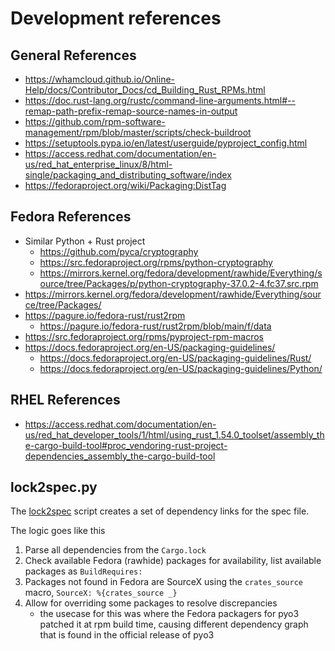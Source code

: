 Development references
===

## General References
- https://whamcloud.github.io/Online-Help/docs/Contributor_Docs/cd_Building_Rust_RPMs.html
- https://doc.rust-lang.org/rustc/command-line-arguments.html#--remap-path-prefix-remap-source-names-in-output
- https://github.com/rpm-software-management/rpm/blob/master/scripts/check-buildroot
- https://setuptools.pypa.io/en/latest/userguide/pyproject_config.html
- https://access.redhat.com/documentation/en-us/red_hat_enterprise_linux/8/html-single/packaging_and_distributing_software/index
- https://fedoraproject.org/wiki/Packaging:DistTag

## Fedora References
- Similar Python + Rust project
    - https://github.com/pyca/cryptography
    - https://src.fedoraproject.org/rpms/python-cryptography
    - https://mirrors.kernel.org/fedora/development/rawhide/Everything/source/tree/Packages/p/python-cryptography-37.0.2-4.fc37.src.rpm
- https://mirrors.kernel.org/fedora/development/rawhide/Everything/source/tree/Packages/
- https://pagure.io/fedora-rust/rust2rpm
    - https://pagure.io/fedora-rust/rust2rpm/blob/main/f/data
- https://src.fedoraproject.org/rpms/pyproject-rpm-macros
- https://docs.fedoraproject.org/en-US/packaging-guidelines/
    - https://docs.fedoraproject.org/en-US/packaging-guidelines/Rust/
    - https://docs.fedoraproject.org/en-US/packaging-guidelines/Python/


## RHEL References
- https://access.redhat.com/documentation/en-us/red_hat_developer_tools/1/html/using_rust_1.54.0_toolset/assembly_the-cargo-build-tool#proc_vendoring-rust-project-dependencies_assembly_the-cargo-build-tool

## lock2spec.py

The [lock2spec](lock2spec.py) script creates a set of dependency links for the spec file.

The logic goes like this
1. Parse all dependencies from the `Cargo.lock`
2. Check available Fedora (rawhide) packages for availability, list available packages as `BuildRequires: `
3. Packages not found in Fedora are SourceX using the `crates_source` macro, `SourceX: %{crates_source _}`
4. Allow for overriding some packages to resolve discrepancies
    - the usecase for this was where the Fedora packagers for pyo3 patched it at rpm build time, causing different dependency graph that is found in the official release of pyo3
